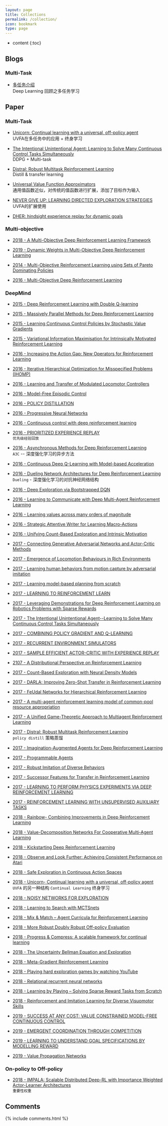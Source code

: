 ```yaml
---
layout: page
title: Collections
permalink: /collection/
icon: bookmark
type: page
---
```


* content
{:toc}

## Blogs
### Multi-Task

* [多任务介绍](https://mp.weixin.qq.com/s/DSDkksVM89gZsbP37kpG3Q?)  
Deep Learning 回顾之多任务学习

## Paper
### Multi-Task
* [Unicorn: Continual learning with a universal, off-policy agent](https://arxiv.org/pdf/1802.08294)  
UVFA在多任务中的应用 + 终身学习

* [The Intentional Unintentional Agent: Learning to Solve Many Continuous Control Tasks Simultaneously](https://arxiv.org/abs/1707.03300)  
DDPG + Multi-task

* [Distral: Robust Multitask Reinforcement Learning](https://arxiv.org/abs/1707.04175)   
Distill & transfer learning

* [Universal Value Function Approximators](http://proceedings.mlr.press/v37/schaul15.pdf)  
通用值函数近似，对传统的值函数进行扩展，添加了目标作为输入

* [NEVER GIVE UP: LEARNING DIRECTED EXPLORATION STRATEGIES](https://arxiv.org/pdf/2002.06038)  
UVFA的扩展使用

* [DHER: hindsight experience replay for dynamic goals](http://tongzhang-ml.org/papers/iclr19-dher.pdf)

### Multi-objective
* [2018 - A Multi-Objective Deep Reinforcement Learning Framework](https://arxiv.org/abs/1803.02965)

* [2019 - Dynamic Weights in Multi-Objective Deep Reinforcement Learning](https://arxiv.org/abs/1809.07803)

* [2014 - Multi-Objective Reinforcement Learning using Sets of Pareto Dominating Policies](http://jmlr.org/papers/volume15/vanmoffaert14a/vanmoffaert14a.pdf)

* [2016 - Multi-Objective Deep Reinforcement Learning](https://arxiv.org/abs/1610.02707)

### DeepMind
* [2015 - Deep Reinforcement Learning with Double Q-learning](https://arxiv.org/pdf/1509.06461.pdf)

* [2015 - Massively Parallel Methods for Deep Reinforcement Learning](https://arxiv.org/pdf/1507.04296.pdf)

* [2015 - Learning Continuous Control Policies by Stochastic Value Gradients](https://arxiv.org/pdf/1510.09142.pdf)

* [2015 - Variational Information Maximisation for Intrinsically Motivated Reinforcement Learning](https://arxiv.org/abs/1509.08731)

* [2016 - Increasing the Action Gap: New Operators for Reinforcement Learning](https://arxiv.org/abs/1512.04860)

* [2016 - Iterative Hierarchical Optimization for Misspecified Problems (IHOMP)](https://arxiv.org/abs/1602.03348)

* [2016 - Learning and Transfer of Modulated Locomotor Controllers](https://arxiv.org/abs/1610.05182)

* [2016 - Model-Free Episodic Control](https://arxiv.org/abs/1606.04460)

* [2016 - POLICY DISTILLATION](https://arxiv.org/abs/1511.06295)

* [2016 - Progressive Neural Networks](https://arxiv.org/abs/1606.04671)

* [2016 - Continuous control with deep reinforcement learning](https://arxiv.org/abs/1509.02971)

* [2016 - PRIORITIZED EXPERIENCE REPLAY](https://arxiv.org/abs/1511.05952)  
`优先级经验回放`

* [2016 - Asynchronous Methods for Deep Reinforcement Learning](https://arxiv.org/abs/1602.01783)  
`A3C` -- 深度强化学习的异步方法

* [2016 - Continuous Deep Q-Learning with Model-based Acceleration](https://arxiv.org/abs/1603.00748)

* [2016 - Dueling Network Architectures for Deep Reinforcement Learning](https://arxiv.org/abs/1511.06581)  
`Dueling` - 深度强化学习的对抗神经网络结构

* [2016 - Deep Exploration via Bootstrapped DQN](https://arxiv.org/abs/1602.04621)

* [2016 - Learning to Communicate with Deep Multi-Agent Reinforcement Learning](https://arxiv.org/abs/1605.06676)

* [2016 - Learning values across many orders of magnitude](https://arxiv.org/abs/1602.07714)

* [2016 - Strategic Attentive Writer for Learning Macro-Actions](https://arxiv.org/abs/1606.04695)

* [2016 - Unifying Count-Based Exploration and Intrinsic Motivation](https://arxiv.org/abs/1606.01868)

* [2017 - Connecting Generative Adversarial Networks and Actor-Critic Methods](https://arxiv.org/abs/1610.01945)

* [2017 - Emergence of Locomotion Behaviours in Rich Environments](https://arxiv.org/abs/1707.02286)

* [2017 - Learning human behaviors from motion capture by adversarial imitation](https://arxiv.org/abs/1707.02201)

* [2017 - Learning model-based planning from scratch](https://arxiv.org/abs/1707.06170)

* [2017 - LEARNING TO REINFORCEMENT LEARN](https://arxiv.org/abs/1611.05763)

* [2017 - Leveraging Demonstrations for Deep Reinforcement Learning on Robotics Problems with Sparse Rewards](https://arxiv.org/abs/1707.08817)

* [2017 - The Intentional Unintentional Agent--Learning to Solve Many Continuous Control Tasks Simultaneously](https://arxiv.org/abs/1707.03300)

* [2017 - COMBINING POLICY GRADIENT AND Q-LEARNING](https://arxiv.org/abs/1611.01626)

* [2017 - RECURRENT ENVIRONMENT SIMULATORS](https://arxiv.org/abs/1704.02254)

* [2017 - SAMPLE EFFICIENT ACTOR-CRITIC WITH EXPERIENCE REPLAY](https://arxiv.org/abs/1611.01224)

* [2107 - A Distributional Perspective on Reinforcement Learning](https://arxiv.org/abs/1707.06887)

* [2017 - Count-Based Exploration with Neural Density Models](https://arxiv.org/abs/1703.01310)

* [2017 - DARLA: Improving Zero-Shot Transfer in Reinforcement Learning](https://arxiv.org/abs/1707.08475)

* [2017 - FeUdal Networks for Hierarchical Reinforcement Learning](https://arxiv.org/abs/1703.01161)

* [2017 - A multi-agent reinforcement learning model of common-pool resource appropriation](https://arxiv.org/abs/1707.06600)

* [2017 - A Unified Game-Theoretic Approach to Multiagent Reinforcement Learning](https://arxiv.org/abs/1711.00832)

* [2017 - Distral: Robust Multitask Reinforcement Learning](https://arxiv.org/abs/1707.04175)  
`policy distill` 策略蒸馏

* [2017 - Imagination-Augmented Agents for Deep Reinforcement Learning](https://arxiv.org/abs/1707.06203)

* [2017 - Programmable Agents](https://arxiv.org/abs/1706.06383)

* [2017 - Robust Imitation of Diverse Behaviors](https://arxiv.org/abs/1707.02747)

* [2017 - Successor Features for Transfer in Reinforcement Learning](https://arxiv.org/abs/1606.05312)

* [2017 - LEARNING TO PERFORM PHYSICS EXPERIMENTS VIA DEEP REINFORCEMENT LEARNING](https://arxiv.org/abs/1611.01843)

* [2017 - REINFORCEMENT LEARNING WITH UNSUPERVISED AUXILIARY TASKS](https://arxiv.org/abs/1611.05397)

* [2018 - Rainbow- Combining Improvements in Deep Reinforcement Learning](https://arxiv.org/abs/1710.02298)

* [2018 - Value-Decomposition Networks For Cooperative Multi-Agent Learning](https://arxiv.org/abs/1706.05296)

* [2018 - Kickstarting Deep Reinforcement Learning](https://arxiv.org/abs/1803.03835)

* [2018 - Observe and Look Further: Achieving Consistent Performance on Atari](https://arxiv.org/abs/1805.11593)

* [2018 - Safe Exploration in Continuous Action Spaces](https://arxiv.org/abs/1801.08757)

* [2018 - Unicorn- Continual learning with a universal, off-policy agent](https://arxiv.org/abs/1802.08294)  
`UVFA` 的另一种结构 `Continual Learning` 终身学习

* [2018 - NOISY NETWORKS FOR EXPLORATION](https://arxiv.org/abs/1706.10295)

* [2018 - Learning to Search with MCTSnets](https://arxiv.org/abs/1802.04697)

* [2018 - Mix & Match – Agent Curricula for Reinforcement Learning](https://arxiv.org/abs/1806.01780)

* [2018 - More Robust Doubly Robust Off-policy Evaluation](https://arxiv.org/abs/1802.03493)

* [2018 - Progress & Compress: A scalable framework for continual learning](https://arxiv.org/abs/1805.06370)

* [2018 - The Uncertainty Bellman Equation and Exploration](https://arxiv.org/abs/1709.05380)

* [2018 - Meta-Gradient Reinforcement Learning](https://arxiv.org/abs/1805.09801)

* [2018 - Playing hard exploration games by watching YouTube](https://arxiv.org/abs/1805.11592)

* [2018 - Relational recurrent neural networks](https://arxiv.org/abs/1806.01822)

* [2018 - Learning by Playing – Solving Sparse Reward Tasks from Scratch](https://arxiv.org/abs/1802.10567)

* [2018 - Reinforcement and Imitation Learning for Diverse Visuomotor Skills](https://arxiv.org/abs/1802.09564)

* [2019 - SUCCESS AT ANY COST: VALUE CONSTRAINED MODEL-FREE CONTINUOUS CONTROL](https://openreview.net/pdf?id=rJlJ-2CqtX)

* [2019 - EMERGENT COORDINATION THROUGH COMPETITION](https://arxiv.org/abs/1902.07151)

* [2019 - LEARNING TO UNDERSTAND GOAL SPECIFICATIONS BY MODELLING REWARD](https://arxiv.org/abs/1806.01946)

* [2019 - Value Propagation Networks](https://arxiv.org/abs/1805.11199)

### On-policy to Off-policy

* [2018 - IMPALA: Scalable Distributed Deep-RL with Importance Weighted Actor-Learner Architectures](https://arxiv.org/abs/1802.01561)   
`重要性权重`

## Comments

{% include comments.html %}
